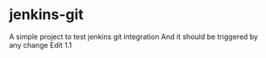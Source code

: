 # jenkins-git

A simple project to test jenkins git integration
And it should be triggered by any change
Edit 1.1
